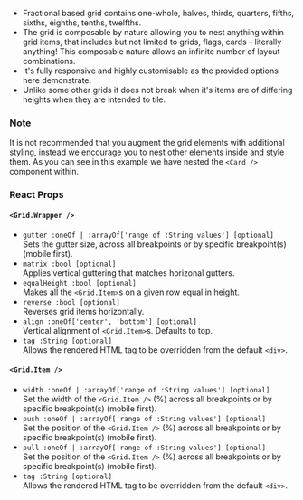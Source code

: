 * Fractional based grid contains one-whole, halves, thirds, quarters, fifths, sixths, eighths, tenths, twelfths.
* The grid is composable by nature allowing you to nest anything within grid items, that includes but not limited
to grids, flags, cards - literally anything!  This composable nature allows an infinite number of layout combinations.
* It's fully responsive and highly customisable as the provided options here demonstrate.
* Unlike some other grids it does not break when it's items are of differing heights when they are intended to tile.

### Note
It is not recommended that you augment the grid elements with additional styling, instead we encourage you to nest
other elements inside and style them.  As you can see in this example we have nested the `<Card />` component within.

### React Props
#### `<Grid.Wrapper />`
* `gutter :oneOf | :arrayOf['range of :String values'] [optional]`  
Sets the gutter size, across all breakpoints or by specific breakpoint(s) (mobile first).
* `matrix :bool [optional]`  
Applies vertical guttering that matches horizonal gutters.
* `equalHeight :bool [optional]`  
Makes all the `<Grid.Item>`s on a given row equal in height.
* `reverse :bool [optional]`  
Reverses grid items horizontally.
* `align :oneOf['center', 'bottom'] [optional]`  
Vertical alignment of `<Grid.Item>`s.  Defaults to top.
* `tag :String [optional]`  
Allows the rendered HTML tag to be overridden from the default `<div>`.

#### `<Grid.Item />`
* `width :oneOf | :arrayOf['range of :String values'] [optional]`  
Set the width of the `<Grid.Item />` (%) across all breakpoints or by specific breakpoint(s) (mobile first).
* `push :oneOf | :arrayOf['range of :String values'] [optional]`  
Set the position of the `<Grid.Item />` (%) across all breakpoints or by specific breakpoint(s) (mobile first).
* `pull :oneOf | :arrayOf['range of :String values'] [optional]`  
Set the position of the `<Grid.Item />` (%) across all breakpoints or by specific breakpoint(s) (mobile first).
* `tag :String [optional]`  
Allows the rendered HTML tag to be overridden from the default `<div>`.
